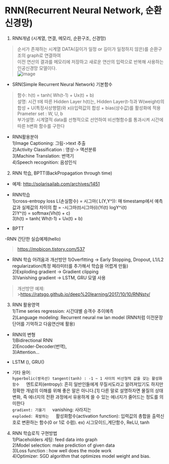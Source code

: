 # RNN(Recurrent Neural Network, 순환신경망)


1. RNN개념 (시계열, 연결, 메모리, 순환구조, 신경망)
> 순서가 존재하는 시계열 DATA(길이가 일정 or 길이가 일정하지 않은)를 순환구조의 graph로 연결하여  
 이전 연산의 결과를 메모리에 저장하고 새로운 연산의 입력으로 반복해 사용하는 인공신경망 모델이다.  
 ![image](https://user-images.githubusercontent.com/45334819/55249812-4e10c180-5290-11e9-845b-b7c0c178276b.png)

 
- SRN(Simple Recurrent Neural Network) 기본함수  
>함수: h(t) = tanh( Wh(t-1) + Ux(t) + b)  
>설명: 시간 t에 따른 Hidden Layer h(t)는, Hidden Layer(t-1)과 W(weight)의 합성 + U(특정사상행렬)와 x(i)입력값의 합성 + bias(상수값)를  활성화에 적용   
>Prameter set : W, U, b  
>부가설명:  시계열적 data를 선형적으로 선언하여 비선형함수를 통과시켜 시간에 따른 h변화 함수를 구한다  
 
- RNN활용분야  
1)Image Captioning: 그림->text 추출  
2)Activity Classification : 영상-> 액션분류  
3)Machine Translation: 번역기  
4)Speech recognition: 음성인식  


2. RNN 학습, BPTT(BackPropagation through time)  
- 예제: http://solarisailab.com/archives/1451  
- RNN학습  
 1)cross-entropy loss L(손실함수) = 시그마( L(Y,Y^)): 매 timestamp에서 예측값과 실제값의 차이의 합 = -시그마(t)시그마(i)(Yi(t) logY^i(t)  
 2)Y^(t) = softmax(Vh(t) + c)  
 3)h(t)  = tanh( Wh(t-1) + Ux(t) + b)  

- BPTT  
>  


-RNN 간단한 실습예제(hello)
>https://mobicon.tistory.com/537
  
  
- RNN 학습 어려움과 개선방안
1)Overfitting -> Early Stopping, Dropout, L1/L2 regularization(특정 페라미터를 추가해서 학습을 어렵게 만듦)   
2)Exploding gradient -> Gradient clipping  
3)Vanishing gradient -> LSTM, GRU 모델 사용  
>개선방안 예제:  >https://ratsgo.github.io/deep%20learning/2017/10/10/RNNsty/  
  
    
3. RNN 활용영역  
1)Time series regression: 시간대별 승객수 추이예측  
2)Language modeling: Recurrent neural nw lan model (RNN처럼 이전문장단어를 기억하고 다음연산에 활용)  

- RNN의 변형  
1)Bidirectional RNN  
2)Encoder-Decoder(번역),   
3)Attention...  
  
- LSTM (), GRU()  

  

  
- 기타 용어:  
`hyperbolic(쌍곡선) tangent(tanh) : -1 ~ 1 사이의 비선형적 값을 갖는 활성화 함수  
`엔트로피(entropy):   흔히 일반인들에게 무질서도라고 알려져있기도 하지만 정확한 개념의 이해를 위해 좋은 말은 아니다.[1] 다른 말로 설명하자면 물질의 상태 변화, 즉 에너지의 전환 과정에서 유용하게 쓸 수 있는 에너지가 줄어드는 정도를 의미한다  
`gradient: 기울기  
`vanishing: 사라지는  
`exploded: 폭발하는  
`활성화함수(activation function): 입력값의 총합을 출력신호로 변환하는 함수(0 or 1로 수렴). ex) 시그모이드,계단함수, ReLU, tanh  
  

4. RNN 학습로직 구현방법  
1)Placeholders 세팅: feed data into graph  
2)Model selection: make prediction of given data  
3)Loss function : how well does the mode work   
4)Optimizer: SGD algorithm that optimizes model weight and bias.  
